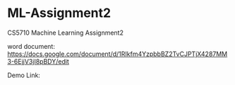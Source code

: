 # ML-Assignment2

CS5710 Machine Learning Assignment2

word document: https://docs.google.com/document/d/1RIkfm4YzpbbBZ2TvCJPTjX4287MM3-6EjjV3jI8pBDY/edit 

Demo Link:
